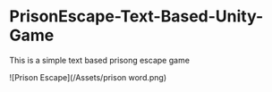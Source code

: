 # PrisonEscape-Text-Based-Unity-Game

This is a simple text based prisong escape game

![Prison Escape](/Assets/prison word.png)
